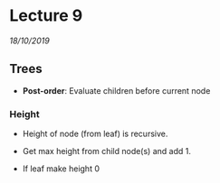 # Lecture 9
*18/10/2019*

## Trees

- **Post-order**: Evaluate children before current node

### Height
- Height of node (from leaf) is recursive.

- Get max height from child node(s) and add 1.

- If leaf make height 0


